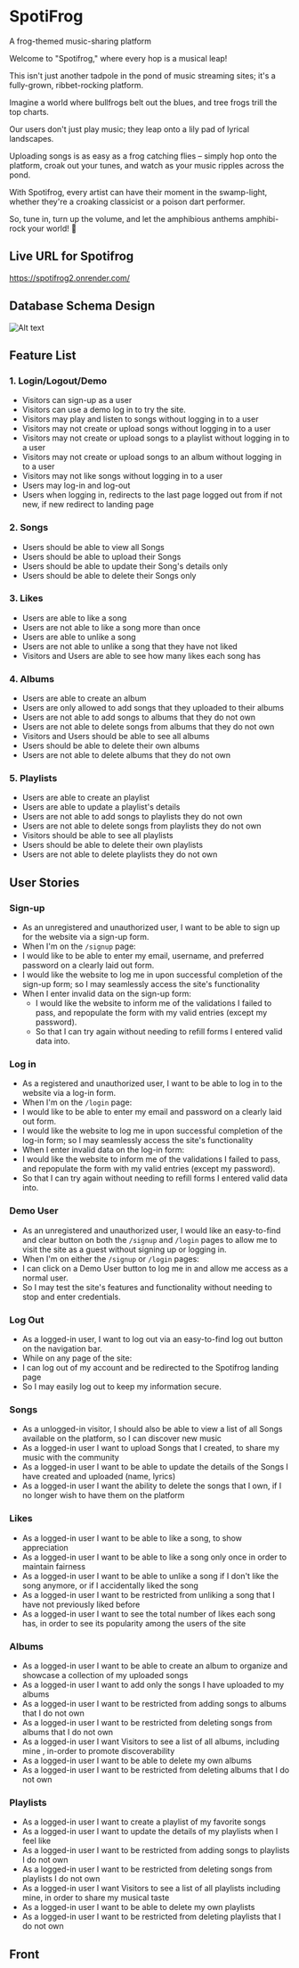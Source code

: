 # SpotiFrog
A frog-themed music-sharing platform

Welcome to "Spotifrog," where every hop is a musical leap!

This isn't just another tadpole in the pond of music streaming sites; it's a fully-grown, ribbet-rocking platform.

Imagine a world where bullfrogs belt out the blues, and tree frogs trill the top charts.

Our users don't just play music; they leap onto a lily pad of lyrical landscapes.

Uploading songs is as easy as a frog catching flies – simply hop onto the platform, croak out your tunes, and watch as your music ripples across the pond.

With Spotifrog, every artist can have their moment in the swamp-light, whether they're a croaking classicist or a poison dart performer.

So, tune in, turn up the volume, and let the amphibious anthems amphibi-rock your world! 🐸

## Live URL for Spotifrog
https://spotifrog2.onrender.com/

## Database Schema Design

![Alt text](image.png)


## Feature List

### 1. Login/Logout/Demo

* Visitors can sign-up as a user
* Visitors can use a demo log in to try the site.
* Visitors may play and listen to songs without logging in to a user
* Visitors may not create or upload songs without logging in to a user
* Visitors may not create or upload songs to a playlist without logging in to a user
* Visitors may not create or upload songs to an album without logging in to a user
* Visitors may not like songs without logging in to a user
* Users may log-in and log-out
* Users when logging in, redirects to the last page logged out from if not new, if new redirect to landing page


### 2. Songs

* Users should be able to view all Songs
* Users should be able to upload their Songs
* Users should be able to update their Song's details only
* Users should be able to delete their Songs only

### 3. Likes

* Users are able to like a song
* Users are not able to like a song more than once
* Users are able to unlike a song
* Users are not able to unlike a song that they have not liked
* Visitors and Users are able to see how many likes each song has

### 4. Albums
*  Users are able to create an album
*  Users are only allowed to add songs that they uploaded to their albums
*  Users are not able to add songs to albums that they do not own
*  Users are not able to delete songs from albums that they do not own
*  Visitors and Users should be able to see all albums
*  Users should be able to delete their own albums
*  Users are not able to delete albums that they do not own

### 5. Playlists
* Users are able to create an playlist
* Users are able to update a playlist's details
* Users are not able to add songs to playlists they do not own
* Users are not able to delete songs from playlists they do not own
* Visitors should be able to see all playlists
* Users should be able to delete their own playlists
* Users are not able to delete playlists they do not own

## User Stories

### Sign-up

* As an unregistered and unauthorized user, I want to be able to sign up for the website via a sign-up form.
* When I'm on the `/signup` page:
* I would like to be able to enter my email, username, and preferred password on a clearly laid out form.
* I would like the website to log me in upon successful completion of the sign-up form; so I may seamlessly access the site's functionality
* When I enter invalid data on the sign-up form:
    - I would like the website to inform me of the validations I failed to pass, and repopulate the form with my valid entries (except my password).
    - So that I can try again without needing to refill forms I entered valid data into.


### Log in

* As a registered and unauthorized user, I want to be able to log in to the website via a log-in form.
* When I'm on the `/login` page:
* I would like to be able to enter my email and password on a clearly laid out form.
* I would like the website to log me in upon successful completion of the log-in form; so I may seamlessly access the site's functionality
* When I enter invalid data on the log-in form:
* I would like the website to inform me of the validations I failed to pass, and repopulate the form with my valid entries (except my password).
* So that I can try again without needing to refill forms I entered valid data into.

### Demo User

* As an unregistered and unauthorized user, I would like an easy-to-find and clear button on both the `/signup` and `/login` pages to allow me to visit the site as a guest without signing up or logging in.
* When I'm on either the `/signup` or `/login` pages:
* I can click on a Demo User button to log me in and allow me access as a normal user.
* So I may test the site's features and functionality without needing to stop and enter credentials.

### Log Out

* As a logged-in user, I want to log out via an easy-to-find log out button on the navigation bar.
* While on any page of the site:
* I can log out of my account and be redirected to the Spotifrog landing page
* So I may easily log out to keep my information secure.

### Songs

* As a unlogged-in visitor, I should also be able to view a list of all Songs available on the platform, so I can discover new music
* As a logged-in user I want to upload Songs that I created, to share my music with the community
* As a logged-in user I want to be able to update the details of the Songs I have created and uploaded (name, lyrics)
* As a logged-in user I want the ability to delete the songs that I own, if I no longer wish to have them on the platform

### Likes
* As a logged-in user I want to be able to like a song, to show appreciation
* As a logged-in user I want to be able to like a song only once in order to maintain fairness
* As a logged-in user I want to be able to unlike a song if I don't like the song anymore, or if I accidentally liked the song
* As a logged-in user I want to be restricted from unliking a song that I have not previously liked before
* As a logged-in user I want to see the total number of likes each song has, in order to see its popularity among the users of the site

### Albums
* As a logged-in user I want to be able to create an album to organize and showcase a collection of my uploaded songs
* As a logged-in user I want to add only the songs I have uploaded to my albums
* As a logged-in user I want to be restricted from adding songs to albums that I do not own
* As a logged-in user I want to be restricted from deleting songs from albums that I do not own
* As a logged-in user I want Visitors to see a list of all albums, including mine , in-order to promote discoverability
* As a logged-in user I want to be able to delete my own albums
* As a logged-in user I want to be restricted from deleting albums that I do not own

### Playlists
* As a logged-in user I want to create a playlist of my favorite songs
* As a logged-in user I want to update the details of my playlists when I feel like
* As a logged-in user I want to be restricted from adding songs to playlists I do not own
* As a logged-in user I want to be restricted from deleting songs from playlists I do not own
* As a logged-in user I want Visitors to see a list of all playlists including mine, in order to share my musical taste
* As a logged-in user I want to be able to delete my own playlists
* As a logged-in user I want to be restricted from deleting playlists that I do not own

## Front
